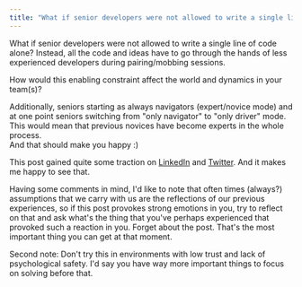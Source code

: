 ```yaml
---
title: "What if senior developers were not allowed to write a single line of code?"
---
```

What if senior developers were not allowed to write a single line of code alone?
Instead, all the code and ideas have to go through the hands of less experienced developers during pairing/mobbing sessions.

How would this enabling constraint affect the world and dynamics in your team(s)?

Additionally, seniors starting as always navigators (expert/novice mode) and at one point seniors switching from "only navigator" to "only driver" mode.
This would mean that previous novices have become experts in the whole process.  
And that should make you happy :)  

This post gained quite some traction on [LinkedIn](https://www.linkedin.com/posts/dstepanovic_what-if-senior-developers-were-not-allowed-activity-6702103827295936512-0D2B) and [Twitter](https://twitter.com/d_stepanovic/status/1276257965373259777). And it makes me happy to see that.

Having some comments in mind, I'd like to note that often times (always?) assumptions that we carry with us are the reflections of our previous experiences, so if this post provokes strong emotions in you, try to reflect on that and ask what's the thing that you've perhaps experienced that provoked such a reaction in you. Forget about the post. That's the most important thing you can get at that moment.


Second note: Don't try this in environments with low trust and lack of psychological safety. I'd say you have way more important things to focus on solving before that.

